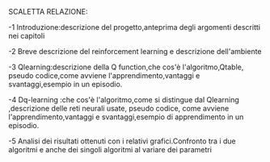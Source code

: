 SCALETTA RELAZIONE:

-1 Introduzione:descrizione del progetto,anteprima degli argomenti descritti nei capitoli

-2 Breve descrizione del reinforcement learning e descrizione dell'ambiente

-3 Qlearning:descrizione della Q function,che cos'è l'algoritmo,Qtable, pseudo codice,come avviene l'apprendimento,vantaggi e svantaggi,esempio in un episodio.

-4 Dq-learning :che cos'è l'algoritmo,come si distingue dal Qlearning ,descrizione delle reti neurali usate, pseudo codice, come avviene l'apprendimento,vantaggi e svantaggi,esempio di apprendimento in un episodio.

-5 Analisi dei risultati ottenuti con i relativi grafici.Confronto tra i due algoritmi e anche dei singoli algoritmi al variare dei parametri
